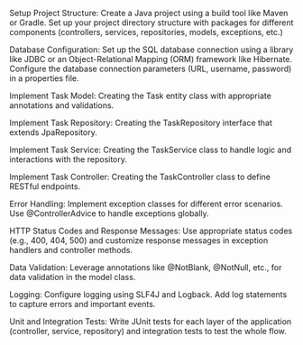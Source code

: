 Setup Project Structure: 
Create a Java project using a build tool like Maven or Gradle. Set up your project directory structure with packages for different components
(controllers, services, repositories, models, exceptions, etc.)

Database Configuration:
Set up the SQL database connection using a library like JDBC or an Object-Relational Mapping (ORM) framework like Hibernate. Configure the database connection
parameters (URL, username, password) in a properties file.

Implement Task Model:
Creating  the Task entity class with appropriate annotations and validations.

Implement Task Repository:
Creating  the TaskRepository interface that extends JpaRepository.

Implement Task Service:
Creating  the TaskService class to handle logic and interactions with the repository.

Implement Task Controller:
Creating the TaskController class to define RESTful endpoints.

Error Handling:
Implement exception classes for different error scenarios. Use @ControllerAdvice to handle exceptions globally.

HTTP Status Codes and Response Messages:
Use appropriate status codes (e.g., 400, 404, 500) and customize response messages in exception handlers and controller methods.

Data Validation:
Leverage annotations like @NotBlank, @NotNull, etc., for data validation in the model class.

Logging:
Configure logging using SLF4J and Logback. Add log statements to capture errors and important events.

Unit and Integration Tests:
Write JUnit tests for each layer of the application (controller, service, repository) and integration tests to test the whole flow.

